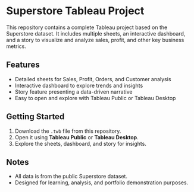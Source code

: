 # Superstore Tableau Project

This repository contains a complete Tableau project based on the Superstore dataset. It includes multiple sheets, an interactive dashboard, and a story to visualize and analyze sales, profit, and other key business metrics.

## Features
- Detailed sheets for Sales, Profit, Orders, and Customer analysis
- Interactive dashboard to explore trends and insights
- Story feature presenting a data-driven narrative
- Easy to open and explore with Tableau Public or Tableau Desktop

## Getting Started
1. Download the `.twb` file from this repository.
2. Open it using **Tableau Public** or **Tableau Desktop**.
3. Explore the sheets, dashboard, and story for insights.

## Notes
- All data is from the public Superstore dataset.
- Designed for learning, analysis, and portfolio demonstration purposes.
